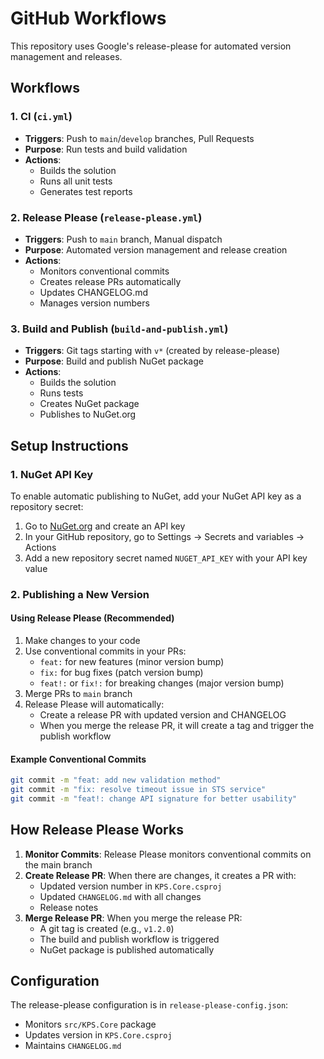 # GitHub Workflows

This repository uses Google's release-please for automated version management and releases.

## Workflows

### 1. CI (`ci.yml`)
- **Triggers**: Push to `main`/`develop` branches, Pull Requests
- **Purpose**: Run tests and build validation
- **Actions**:
  - Builds the solution
  - Runs all unit tests
  - Generates test reports

### 2. Release Please (`release-please.yml`)
- **Triggers**: Push to `main` branch, Manual dispatch
- **Purpose**: Automated version management and release creation
- **Actions**:
  - Monitors conventional commits
  - Creates release PRs automatically
  - Updates CHANGELOG.md
  - Manages version numbers

### 3. Build and Publish (`build-and-publish.yml`)
- **Triggers**: Git tags starting with `v*` (created by release-please)
- **Purpose**: Build and publish NuGet package
- **Actions**:
  - Builds the solution
  - Runs tests
  - Creates NuGet package
  - Publishes to NuGet.org

## Setup Instructions

### 1. NuGet API Key
To enable automatic publishing to NuGet, add your NuGet API key as a repository secret:

1. Go to [NuGet.org](https://www.nuget.org/) and create an API key
2. In your GitHub repository, go to Settings → Secrets and variables → Actions
3. Add a new repository secret named `NUGET_API_KEY` with your API key value

### 2. Publishing a New Version

#### Using Release Please (Recommended)
1. Make changes to your code
2. Use conventional commits in your PRs:
   - `feat:` for new features (minor version bump)
   - `fix:` for bug fixes (patch version bump)
   - `feat!:` or `fix!:` for breaking changes (major version bump)
3. Merge PRs to `main` branch
4. Release Please will automatically:
   - Create a release PR with updated version and CHANGELOG
   - When you merge the release PR, it will create a tag and trigger the publish workflow

#### Example Conventional Commits
```bash
git commit -m "feat: add new validation method"
git commit -m "fix: resolve timeout issue in STS service"
git commit -m "feat!: change API signature for better usability"
```

## How Release Please Works

1. **Monitor Commits**: Release Please monitors conventional commits on the main branch
2. **Create Release PR**: When there are changes, it creates a PR with:
   - Updated version number in `KPS.Core.csproj`
   - Updated `CHANGELOG.md` with all changes
   - Release notes
3. **Merge Release PR**: When you merge the release PR:
   - A git tag is created (e.g., `v1.2.0`)
   - The build and publish workflow is triggered
   - NuGet package is published automatically

## Configuration

The release-please configuration is in `release-please-config.json`:
- Monitors `src/KPS.Core` package
- Updates version in `KPS.Core.csproj`
- Maintains `CHANGELOG.md`
